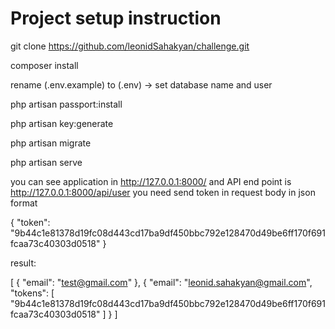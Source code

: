 # Project setup instruction

git clone https://github.com/leonidSahakyan/challenge.git

composer install

rename (.env.example) to (.env) -> set database name and user

php artisan passport:install

php artisan key:generate

php artisan migrate

php artisan serve

you can see application in http://127.0.0.1:8000/
and API end point is http://127.0.0.1:8000/api/user
you need send token in request body in json format

{
  "token": "9b44c1e81378d19fc08d443cd17ba9df450bbc792e128470d49be6ff170f691fcaa73c40303d0518"
}

result:

[
    {
        "email": "test@gmail.com"
    },
    {
        "email": "leonid.sahakyan@gmail.com",
        "tokens": [
            "9b44c1e81378d19fc08d443cd17ba9df450bbc792e128470d49be6ff170f691fcaa73c40303d0518"
        ]
    }
]
